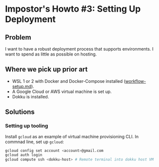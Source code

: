 # Impostor's Howto #3: Setting Up Deployment

## Problem

I want to have a robust deployment process that supports environments.
I want to spend as little as possible on hosting.

## Where we pick up prior art

- WSL 1 or 2 with Docker and Docker-Compose installed ([workflow-setup.md](workflow-setup.md)).
- A Google Cloud or AWS virtual machine is set up.
- Dokku is installed.

## Solutions

### Setting up tooling

Install `gcloud` as an example of virtual machine provisioning CLI. In commnad line, set up `gcloud`:

``` bash
gcloud config set account <account>@gmail.com
gcloud auth login
gcloud compute ssh <dokku-host> # Remote terminal into dokku host VM
